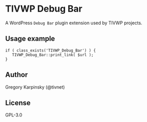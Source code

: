 # TIVWP Debug Bar

A WordPress `Debug Bar` plugin extension used by TIVWP projects.

## Usage example
	if ( class_exists('TIVWP_Debug_Bar') ) {
	   TIVWP_Debug_Bar::print_link( $url );
	}


## Author
Gregory Karpinsky (@tivnet)

## License
GPL-3.0

